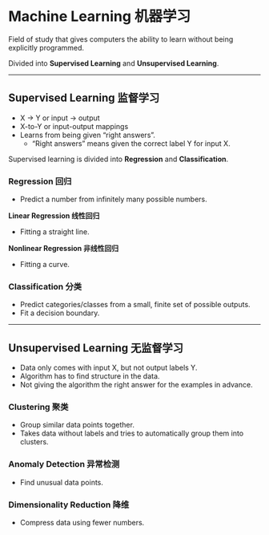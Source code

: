 # Machine Learning 机器学习

Field of study that gives computers the ability to learn without being explicitly programmed.

Divided into **Supervised Learning** and **Unsupervised Learning**.

---

## Supervised Learning 监督学习

- X -> Y  or  input -> output  
- X-to-Y or input-output mappings  
- Learns from being given “right answers”.  
  - “Right answers” means given the correct label Y for input X.  

Supervised learning is divided into **Regression** and **Classification**.

### Regression 回归
- Predict a number from infinitely many possible numbers.  

**Linear Regression 线性回归**  
- Fitting a straight line.  

**Nonlinear Regression 非线性回归**  
- Fitting a curve.  

### Classification 分类
- Predict categories/classes from a small, finite set of possible outputs.  
- Fit a decision boundary.  

---

## Unsupervised Learning 无监督学习

- Data only comes with input X, but not output labels Y.  
- Algorithm has to find structure in the data.  
- Not giving the algorithm the right answer for the examples in advance.  

### Clustering 聚类
- Group similar data points together.  
- Takes data without labels and tries to automatically group them into clusters.  

### Anomaly Detection 异常检测
- Find unusual data points.  

### Dimensionality Reduction 降维
- Compress data using fewer numbers.  
